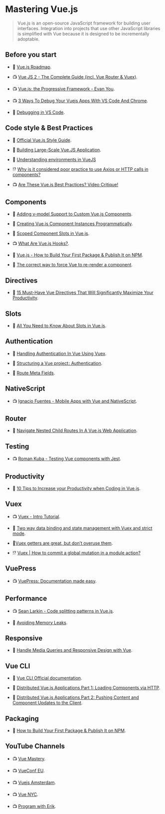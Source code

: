 # Mastering Vue.js

> Vue.js is an open-source JavaScript framework for building user interfaces. Integration into projects that use other JavaScript libraries is simplified with Vue because it is designed to be incrementally adoptable.

## Before you start

- 🧠 [Vue.js Roadmap](https://github.com/vuejs/vue/projects/6).

- 📺 [Vue JS 2 - The Complete Guide (incl. Vue Router & Vuex)](https://www.udemy.com/vuejs-2-the-complete-guide/).

- 📺 [Vue.js: the Progressive Framework - Evan You](https://www.youtube.com/watch?v=p2P3z7p_zTI).

- 📺 [3 Ways To Debug Your Vuejs Apps With VS Code And Chrome](https://www.youtube.com/watch?v=lyGt1TmleoU).

- 📖 [Debugging in VS Code](https://vuejs.org/v2/cookbook/debugging-in-vscode.html).

## Code style & Best Practices

- 📖 [Official Vue.js Style Guide](https://vuejs.org/v2/style-guide/).

- 📖 [Building Large-Scale Vue.JS Application](https://stories.scandiweb.com/building-large-scale-vue-js-application-fec63b6e71e5).

- 📖 [Understanding environments in VueJS](https://medium.com/the-andela-way/understanding-environments-in-vuejs-74e94a139b8b)

- ⁉️ [Why is it considered poor practice to use Axios or HTTP calls in components?](https://stackoverflow.com/questions/45839198/why-is-it-considered-poor-practice-to-use-axios-or-http-calls-in-components)

- 📺 [Are These Vue.js Best Practices? Video Critique!](https://www.youtube.com/watch?v=38XnZ3EJqYQ)

## Components

- 📖 [Adding v-model Support to Custom Vue.js Components](https://alligator.io/vuejs/add-v-model-support/).

- 📖 [Creating Vue.js Component Instances Programmatically](https://css-tricks.com/creating-vue-js-component-instances-programmatically/).

- 📖 [Scoped Component Slots in Vue.js](https://alligator.io/vuejs/scoped-component-slots/).

- 📺 [What Are Vue.js Hooks?](https://www.youtube.com/watch?v=9YKpx7h-Ass).

- 📖 [Vue.js - How to Build Your First Package & Publish It on NPM](https://www.telerik.com/blogs/vuejs-how-to-build-your-first-package-publish-it-on-npm).

- 📖 [The correct way to force Vue to re-render a component](https://michaelnthiessen.com/force-re-render).

## Directives

- 📖 [15 Must-Have Vue Directives That Will Significantly Maximize Your Productivity](https://www.telerik.com/blogs/15-must-have-vue-directives-that-will-significantly-maximize-your-productivity).

## Slots

- 📖 [All You Need to Know About Slots in Vue.js](https://www.telerik.com/blogs/all-you-need-to-know-about-slots-in-vuejs).

## Authentication

- 📖 [Handling Authentication In Vue Using Vuex](https://scotch.io/tutorials/handling-authentication-in-vue-using-vuex).

- 📖 [Structuring a Vue project : Authentication](https://medium.com/@zitko/structuring-a-vue-project-authentication-87032e5bfe16).

- 📖 [Route Meta Fields](https://router.vuejs.org/guide/advanced/meta.html).

## NativeScript

- 📺 [Ignacio Fuentes - Mobile Apps with Vue and NativeScript](https://www.youtube.com/watch?v=claDp19_aqA).

## Router

- 📖 [Navigate Nested Child Routes In A Vue.js Web Application](https://www.thepolyglotdeveloper.com/2017/11/navigate-nested-child-routes-vuejs-web-application/).

## Testing

- 📺 [Roman Kuba - Testing Vue components with Jest](https://www.youtube.com/watch?v=pqp0PsPBO_0).

## Productivity

- 📖 [10 Tips to Increase your Productivity when Coding in Vue.js](https://www.telerik.com/blogs/10-tips-to-increase-your-productivity-when-coding-in-vuejs).

## Vuex

- 📺 [Vuex - Intro Tutorial](https://www.youtube.com/watch?v=_2_C9j-8CtM).

- 📖 [Two way data binding and state management with Vuex and strict mode](https://ypereirareis.github.io/blog/2017/04/25/vuejs-two-way-data-binding-state-management-vuex-strict-mode/).

- 📖[Vuex getters are great, but don’t overuse them](https://codeburst.io/vuex-getters-are-great-but-dont-overuse-them-9c946689b414).

- ⁉️ [Vuex | How to commit a global mutation in a module action?](https://stackoverflow.com/questions/44618440/vuex-how-to-commit-a-global-mutation-in-a-module-action)

## VuePress

- 📺 [VuePress: Documentation made easy](https://youtu.be/fkrQJzP3Yl4).

## Performance

- 📺 [Sean Larkin - Code splitting patterns in Vue.js](https://www.youtube.com/watch?v=rn97hCNQsKI).

- 📖 [Avoiding Memory Leaks](https://vuejs.org/v2/cookbook/avoiding-memory-leaks.html).

## Responsive

- 📖 [Handle Media Queries and Responsive Design with Vue](https://alligator.io/vuejs/vue-media-queries/).

## Vue CLI

- 📖 [Vue CLI Official documentation](https://cli.vuejs.org/).

- 📖 [Distributed Vue.js Applications Part 1: Loading Components via HTTP](https://markus.oberlehner.net/blog/distributed-vue-applications-loading-components-via-http/).

- 📖 [Distributed Vue.js Applications Part 2: Pushing Content and Component Updates to the Client](https://markus.oberlehner.net/blog/distributed-vue-applications-pushing-content-and-component-updates-to-the-client/).

## Packaging

- 📖 [How to Build Your First Package & Publish It on NPM](https://www.telerik.com/blogs/vuejs-how-to-build-your-first-package-publish-it-on-npm).

## YouTube Channels

- 📺 [Vue Mastery](https://www.youtube.com/channel/UCa1zuotKU4Weuw_fLRnPv0A).

- 📺 [VueConf EU](https://www.youtube.com/channel/UC9dJjbYeXjirDYYVfUD3bSw).

- 📺 [Vuejs Amsterdam](https://www.youtube.com/channel/UCxV7lO6dUhpB-IyzmGuVgqg).

- 📺 [Vue NYC](https://www.youtube.com/channel/UCX4w2P-M4cuWQG0WKgU3TTQ).

- 📺 [Program with Erik](https://www.youtube.com/channel/UCshZ3rdoCLjDYuTR_RBubzw).
